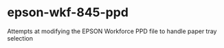 # epson-wkf-845-ppd
Attempts at modifying the EPSON Workforce PPD file to handle paper tray selection
